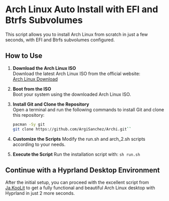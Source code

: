 # Arch Linux Auto Install with EFI and Btrfs Subvolumes

This script allows you to install Arch Linux from scratch in just a few seconds, with EFI and Btrfs subvolumes configured.

## How to Use

1. **Download the Arch Linux ISO**  
   Download the latest Arch Linux ISO from the official website:  
   [Arch Linux Download](https://archlinux.org/download/)

2. **Boot from the ISO**  
   Boot your system using the downloaded Arch Linux ISO.

3. **Install Git and Clone the Repository**  
   Open a terminal and run the following commands to install Git and clone this repository:
   ```bash
   pacman -Sy git
   git clone https://github.com/ArgiSanchez/Archi.git``

4. **Customize the Scripts**
   Modify the run.sh and arch_2.sh scripts according to your needs.

5. **Execute the Script**
   Run the installation script with:
   ```sh run.sh```


## Continue with a Hyprland Desktop Environment

After the initial setup, you can proceed with the excellent script from [Ja.KooLit](https://github.com/JaKooLit/Arch-Hyprland) to get a fully functional and beautiful Arch Linux desktop with Hyprland in just 2 more seconds.

